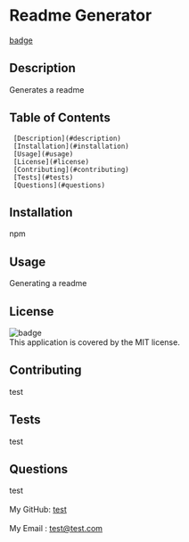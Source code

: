# Readme Generator
  
  [badge](https://img.shields.io/badge/license-MIT-brightgreen)<br />
  ## Description
   Generates a readme
  ## Table of Contents
     [Description](#description)
     [Installation](#installation)
     [Usage](#usage)
     [License](#license)
     [Contributing](#contributing)
     [Tests](#tests)
     [Questions](#questions)

  ## Installation
   npm

  ## Usage
   Generating a readme

  ## License
  ![badge](https://img.shields.io/badge/license-MIT-brightgreen)
  <br />
  This application is covered by the MIT license. 

  ## Contributing
   test

  ## Tests
   test

  ## Questions
   test<br />
  <br />
  My GitHub: [test](https://github.com/test)<br />
  <br />
  My Email : test@test.com<br /><br />
  